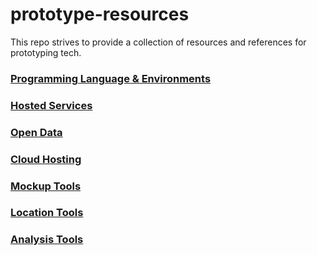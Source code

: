 # prototype-resources
This repo strives to provide a collection of resources and references for prototyping tech. 

### [Programming Language & Environments](https://github.com/RoaringForkTech/prototype-resources/blob/master/languages.md)

### [Hosted Services](https://github.com/RoaringForkTech/prototype-resources/blob/master/hosted-services.md)

### [Open Data](https://github.com/RoaringForkTech/prototype-resources/blob/master/open-data.md)

### [Cloud Hosting](https://github.com/RoaringForkTech/prototype-resources/blob/master/cloud-hosting.md)

### [Mockup Tools](https://github.com/RoaringForkTech/prototype-resources/blob/master/mockup-prototyping.md)

### [Location Tools](https://github.com/RoaringForkTech/prototype-resources/blob/master/gis-tools.md)

### [Analysis Tools](https://github.com/RoaringForkTech/prototype-resources/blob/master/analysis-tools.md)
